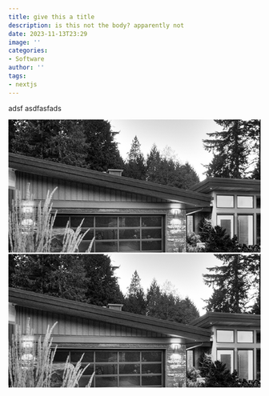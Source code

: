 ```yaml
---
title: give this a title
description: is this not the body? apparently not
date: 2023-11-13T23:29
image: ''
categories:
- Software
author: ''
tags:
- nextjs
---
```


adsf asdfasfads

![image-859740.png](../images/blog/image-859740.png)![image-d7ff1d.png](../images/blog/image-d7ff1d.png)